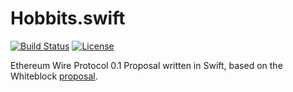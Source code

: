 # Hobbits.swift

[![Build Status](https://travis-ci.com/yeeth/Hobbits.swift.svg?branch=master)](https://travis-ci.com/yeeth/Hobbits.swift) [![License](https://img.shields.io/github/license/yeeth/Hobbits.swift.svg)](LICENSE)

Ethereum Wire Protocol 0.1 Proposal written in Swift, based on the Whiteblock [proposal](https://github.com/Whiteblock/hobbits).
